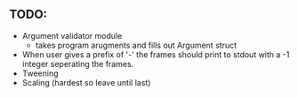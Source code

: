 ## TODO:

* Argument validator module
	* takes program arugments and fills out Argument struct
* When user gives a prefix of '-' the frames should print to stdout with a -1 integer seperating the frames.
* Tweening
* Scaling (hardest so leave until last)